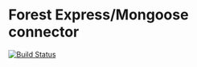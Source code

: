 # Forest Express/Mongoose connector
[![Build Status](https://travis-ci.org/SeyZ/forest-express-mongoose.svg?branch=master)](https://travis-ci.org/SeyZ/forest-express-mongoose)

